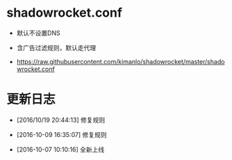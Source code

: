 #	shadowrocket.conf

-	默认不设置DNS

-	含广告过滤规则，默认走代理

-	https://raw.githubusercontent.com/kimanlo/shadowrocket/master/shadowrocket.conf


#	更新日志

-	[2016/10/19 20:44:13]	修复规则

-	[2016-10-09 16:35:07]	修复规则

-	[2016-10-07 10:10:16]	全新上线
